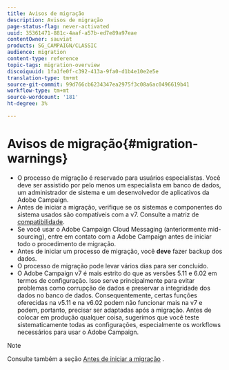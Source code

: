 ```yaml
---
title: Avisos de migração
description: Avisos de migração
page-status-flag: never-activated
uuid: 35361471-881c-4aaf-a57b-ed7e89a97eae
contentOwner: sauviat
products: SG_CAMPAIGN/CLASSIC
audience: migration
content-type: reference
topic-tags: migration-overview
discoiquuid: 1fa1fe0f-c392-413a-9fa0-d1b4e10e2e5e
translation-type: tm+mt
source-git-commit: 99d766cb6234347ea2975f3c08a6ac0496619b41
workflow-type: tm+mt
source-wordcount: '181'
ht-degree: 3%

---
```



# Avisos de migração{#migration-warnings}

* O processo de migração é reservado para usuários especialistas. Você deve ser assistido por pelo menos um especialista em banco de dados, um administrador de sistema e um desenvolvedor de aplicativos da Adobe Campaign.
* Antes de iniciar a migração, verifique se os sistemas e componentes do sistema usados são compatíveis com a v7. Consulte a matriz de [compatibilidade](../../rn/using/compatibility-matrix.md).
* Se você usar o Adobe Campaign Cloud Messaging (anteriormente mid-sourcing), entre em contato com a Adobe Campaign antes de iniciar todo o procedimento de migração.
* Antes de iniciar um processo de migração, você **deve** fazer backup dos dados.
* O processo de migração pode levar vários dias para ser concluído.
* O Adobe Campaign v7 é mais estrito do que as versões 5.11 e 6.02 em termos de configuração. Isso serve principalmente para evitar problemas como corrupção de dados e preservar a integridade dos dados no banco de dados. Consequentemente, certas funções oferecidas na v5.11 e na v6.02 podem não funcionar mais na v7 e podem, portanto, precisar ser adaptadas após a migração. Antes de colocar em produção qualquer coisa, sugerimos que você teste sistematicamente todas as configurações, especialmente os workflows necessários para usar o Adobe Campaign.

>[!NOTE]
>
>Consulte também a seção [Antes de iniciar a migração](../../migration/using/before-starting-migration.md) .

